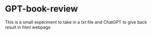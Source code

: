 # GPT-book-review
This is a small experiment to take in a txt file and ChatGPT to give back result in html webpage
